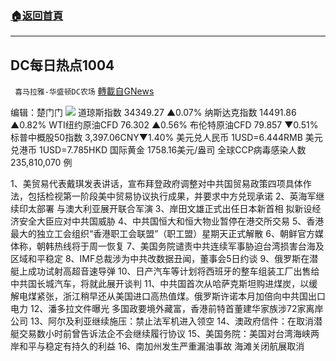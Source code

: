 ###  [:house:返回首頁](https://github.com/ourhimalayas/txt)
---


## DC每日热点1004
` 喜马拉雅-华盛顿DC农场` [轉載自GNews](https://gnews.org/zh-hans/1572879/)

编辑：楚门门
![](https://assets.gnews.org/wp-content/uploads/2021/10/85AFEC14-4EFC-4B3E-886E-004B224CB3C5-scaled.jpeg)
道琼斯指数 34349.27 ▲0.07%
纳斯达克指数 14491.86 ▲0.82%
WTI纽约原油CFD 76.302 ▲0.56%
布伦特原油CFD 79.857 ▼0.51%
标普中概股50指数 3,397.06CNY▼1.40%
美元兑人民币 1USD=6.444RMB
美元兑港币 1USD=7.785HKD
国际黄金 1758.16美元/盎司
全球CCP病毒感染人数 235,810,070 例

1、美贸易代表戴琪发表讲话，宣布拜登政府调整对中共国贸易政策四项具体作法，包括检视第一阶段美中贸易协议执行成果，并要求中方兑现承诺
2、英海军继续印太部署 与澳大利亚展开联合军演
3、岸田文雄正式出任日本新首相 拟新设经济安全大臣应对中共国威胁
4、中共国恒大和恒大物业暂停在港交所交易
5、香港最大的独立工会组织“香港职工会联盟”（职工盟）星期天正式解散
6、朝鲜官方媒体称，朝韩热线将于周一恢复
7、美国务院谴责中共连续军事胁迫台湾损害台海及区域和平稳定
8、IMF总裁涉为中共改数据丑闻，董事会5日约谈
9、俄罗斯在潜艇上成功试射高超音速导弹
10、日产汽车等计划将西班牙的整车组装工厂出售给中共国长城汽车，将就此展开谈判
11、中共国首次从哈萨克斯坦购进煤炭，以缓解电煤紧张，浙江稍早还从美国进口高热值煤。俄罗斯许诺本月加倍向中共国出口电力
12、潘多拉文件曝光 多国政要境外藏富，香港前特首董建华家族涉72家离岸公司
13、阿尔及利亚继续施压：禁止法军机进入领空
14、澳政府信件：在取消潜艇交易数小时前曾告诉法企不会继续履行协议
15、美国务院：美国对台湾海峡两岸和平与稳定有持久的利益
16、南加州发生严重漏油事故 海滩关闭航展取消
